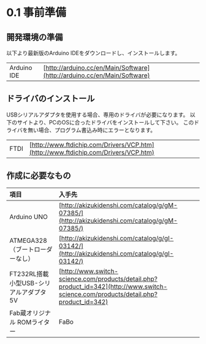 # 0.1 事前準備

## 開発環境の準備


以下より最新版のArduino IDEをダウンロードし、インストールします。

|||
|:--|:--|
|Arduino IDE|[http://arduino.cc/en/Main/Software](http://arduino.cc/en/Main/Software)|


## ドライバのインストール

USBシリアルアダプタを使用する場合、専用のドライバが必要になります。
以下のサイトより、PCのOSに合ったドライバをインストールして下さい。
このドライバを無い場合、プログラム書込み時にエラーとなります。

|||
|:--|:--|
|FTDI|[http://www.ftdichip.com/Drivers/VCP.htm](http://www.ftdichip.com/Drivers/VCP.htm)|


## 作成に必要なもの


|項目|入手先|
|:--|:--|
|Arduino UNO|[http://akizukidenshi.com/catalog/g/gM-07385/](http://akizukidenshi.com/catalog/g/gM-07385/)|
|ATMEGA328（ブートローダーなし）|[http://akizukidenshi.com/catalog/g/gI-03142/](http://akizukidenshi.com/catalog/g/gI-03142/)|
|FT232RL搭載小型USB-シリアルアダプタ 5V|[http://www.switch-science.com/products/detail.php?product_id=342](http://www.switch-science.com/products/detail.php?product_id=342)|
|Fab蔵オリジナル ROMライター|FaBo|





